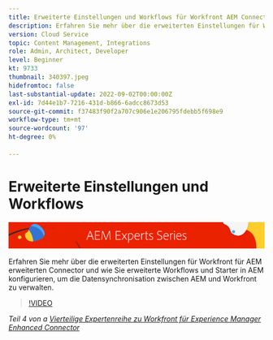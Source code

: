 ```yaml
---
title: Erweiterte Einstellungen und Workflows für Workfront AEM Connector
description: Erfahren Sie mehr über die erweiterten Einstellungen für Workfront für AEM erweiterten Connector und wie Sie erweiterte Workflows und Starter in AEM konfigurieren, um die Datensynchronisation zwischen AEM und Workfront zu verwalten.
version: Cloud Service
topic: Content Management, Integrations
role: Admin, Architect, Developer
level: Beginner
kt: 9733
thumbnail: 340397.jpeg
hidefromtoc: false
last-substantial-update: 2022-09-02T00:00:00Z
exl-id: 7d44e1b7-7216-431d-b866-6adcc8673d53
source-git-commit: f37483f90f2a707c906e1e206795fdebb5f698e9
workflow-type: tm+mt
source-wordcount: '97'
ht-degree: 0%

---
```


# Erweiterte Einstellungen und Workflows

![AEM Expertenreihe](./assets/banner.png)

Erfahren Sie mehr über die erweiterten Einstellungen für Workfront für AEM erweiterten Connector und wie Sie erweiterte Workflows und Starter in AEM konfigurieren, um die Datensynchronisation zwischen AEM und Workfront zu verwalten.

>[!VIDEO](https://video.tv.adobe.com/v/340397/?quality=12&learn=on)

_Teil 4 von a [Vierteilige Expertenreihe zu Workfront für Experience Manager Enhanced Connector](./overview.md)_
